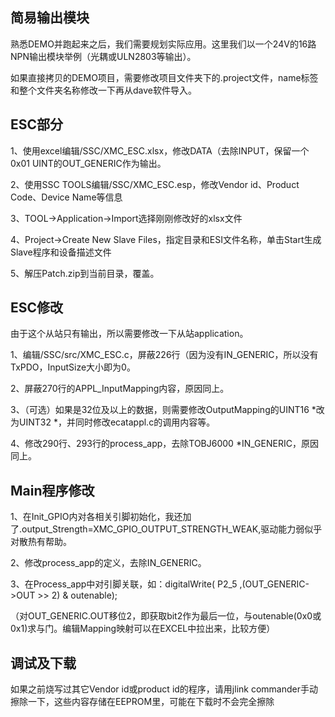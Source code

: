 ## 简易输出模块

熟悉DEMO并跑起来之后，我们需要规划实际应用。这里我们以一个24V的16路NPN输出模块举例（光耦或ULN2803等输出）。

如果直接拷贝的DEMO项目，需要修改项目文件夹下的.project文件，name标签和整个文件夹名称修改一下再从dave软件导入。

## ESC部分

1、使用excel编辑/SSC/XMC_ESC.xlsx，修改DATA（去除INPUT，保留一个0x01 UINT的OUT_GENERIC作为输出。

2、使用SSC TOOLS编辑/SSC/XMC_ESC.esp，修改Vendor id、Product Code、Device Name等信息

3、TOOL->Application->Import选择刚刚修改好的xlsx文件

4、Project->Create New Slave Files，指定目录和ESI文件名称，单击Start生成Slave程序和设备描述文件

5、解压Patch.zip到当前目录，覆盖。

## ESC修改

由于这个从站只有输出，所以需要修改一下从站application。

1、编辑/SSC/src/XMC_ESC.c，屏蔽226行（因为没有IN_GENERIC，所以没有TxPDO，InputSize大小即为0。

2、屏蔽270行的APPL_InputMapping内容，原因同上。

3、（可选）如果是32位及以上的数据，则需要修改OutputMapping的UINT16 *改为UINT32 *，并同时修改ecatappl.c的调用内容等。

4、修改290行、293行的process_app，去除TOBJ6000 *IN_GENERIC，原因同上。

## Main程序修改

1、在Init_GPIO内对各相关引脚初始化，我还加了.output_Strength=XMC_GPIO_OUTPUT_STRENGTH_WEAK,驱动能力弱似乎对散热有帮助。

2、修改process_app的定义，去除IN_GENERIC。

3、在Process_app中对引脚关联，如：digitalWrite(	P2_5	,(OUT_GENERIC->OUT >> 2)	 & outenable);

（对OUT_GENERIC.OUT移位2，即获取bit2作为最后一位，与outenable(0x0或0x1)求与门。编辑Mapping映射可以在EXCEL中拉出来，比较方便）

## 调试及下载

如果之前烧写过其它Vendor id或product id的程序，请用jlink commander手动擦除一下，这些内容存储在EEPROM里，可能在下载时不会完全擦除


